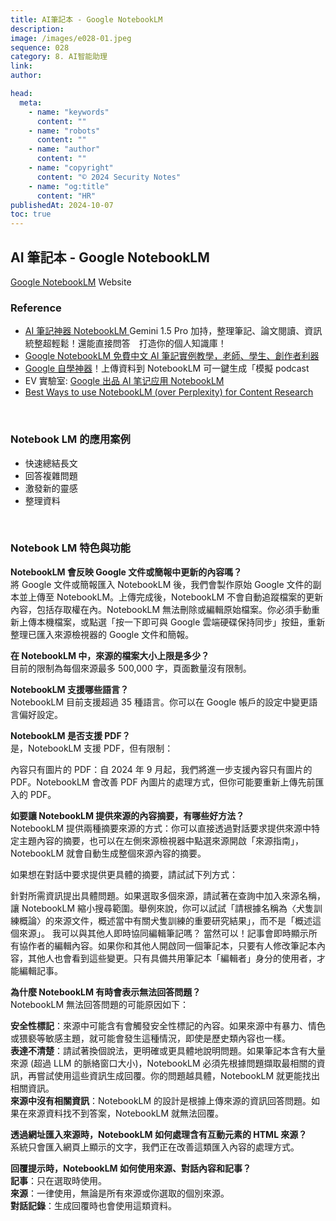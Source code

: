 ```yaml
---
title: AI筆記本 - Google NotebookLM
description:
image: /images/e028-01.jpeg
sequence: 028
category: 8. AI智能助理
link:
author:

head:
  meta:
    - name: "keywords"
      content: ""
    - name: "robots"
      content: ""
    - name: "author"
      content: ""
    - name: "copyright"
      content: "© 2024 Security Notes"
    - name: "og:title"
      content: "HR"
publishedAt: 2024-10-07
toc: true
---
```


## AI 筆記本 - Google NotebookLM

<a href="https://notebooklm.google.com/">Google NotebookLM</a> Website

### Reference

- <a href="https://www.youtube.com/watch?v=1jdo3xemlSs">AI 筆記神器 NotebookLM </a> Gemini 1.5 Pro 加持，整理筆記、論文閱讀、資訊統整超輕鬆！還能直接問答　打造你的個人知識庫！
- <a href="https://www.playpcesor.com/2024/06/google-notebooklm-ai.html">Google NotebookLM 免費中文 AI 筆記實例教學，老師、學生、創作者利器</a>
- <a href="https://www.bnext.com.tw/article/80532/google-notebooklm-audio-overview">Google 自學神器</a>！上傳資料到 NotebookLM 可一鍵生成「模擬 podcast
- EV 實驗室: <a href="https://www.youtube.com/watch?v=YKN-2CQ2N5g">Google 出品 AI 笔记应用 NotebookLM</a>
- <a href="https://www.youtube.com/watch?v=YmVZkl6KVUs">Best Ways to use NotebookLM (over Perplexity) for Content Research</a>

<br>

### Notebook LM 的應用案例

- 快速總結長文
- 回答複雜問題
- 激發新的靈感
- 整理資料

<br>

### Notebook LM 特色與功能

**NotebookLM 會反映 Google 文件或簡報中更新的內容嗎？**  
將 Google 文件或簡報匯入 NotebookLM 後，我們會製作原始 Google 文件的副本並上傳至 NotebookLM。上傳完成後，NotebookLM 不會自動追蹤檔案的更新內容，包括存取權在內。NotebookLM 無法刪除或編輯原始檔案。你必須手動重新上傳本機檔案，或點選「按一下即可與 Google 雲端硬碟保持同步」按鈕，重新整理已匯入來源檢視器的 Google 文件和簡報。

**在 NotebookLM 中，來源的檔案大小上限是多少？**  
目前的限制為每個來源最多 500,000 字，頁面數量沒有限制。

**NotebookLM 支援哪些語言？**  
NotebookLM 目前支援超過 35 種語言。你可以在 Google 帳戶的設定中變更語言偏好設定。

**NotebookLM 是否支援 PDF？**  
是，NotebookLM 支援 PDF，但有限制：

內容只有圖片的 PDF：自 2024 年 9 月起，我們將進一步支援內容只有圖片的 PDF。NotebookLM 會改善 PDF 內圖片的處理方式，但你可能要重新上傳先前匯入的 PDF。

**如要讓 NotebookLM 提供來源的內容摘要，有哪些好方法？**  
NotebookLM 提供兩種摘要來源的方式：你可以直接透過對話要求提供來源中特定主題內容的摘要，也可以在左側來源檢視器中點選來源開啟「來源指南」，NotebookLM 就會自動生成整個來源內容的摘要。

如果想在對話中要求提供更具體的摘要，請試試下列方式：

針對所需資訊提出具體問題。如果選取多個來源，請試著在查詢中加入來源名稱，讓 NotebookLM 縮小搜尋範圍。舉例來說，你可以試試「請根據名稱為〈犬隻訓練概論〉的來源文件，概述當中有關犬隻訓練的重要研究結果」，而不是「概述這個來源」。
我可以與其他人即時協同編輯筆記嗎？
當然可以！記事會即時顯示所有協作者的編輯內容。如果你和其他人開啟同一個筆記本，只要有人修改筆記本內容，其他人也會看到這些變更。只有具備共用筆記本「編輯者」身分的使用者，才能編輯記事。

**為什麼 NotebookLM 有時會表示無法回答問題？**  
NotebookLM 無法回答問題的可能原因如下：

**安全性標記**：來源中可能含有會觸發安全性標記的內容。如果來源中有暴力、情色或猥褻等敏感主題，就可能會發生這種情況，即使是歷史類內容也一樣。  
**表達不清楚**：請試著換個說法，更明確或更具體地說明問題。如果筆記本含有大量來源 (超過 LLM 的脈絡窗口大小)，NotebookLM 必須先根據問題擷取最相關的資訊，再嘗試使用這些資訊生成回覆。你的問題越具體，NotebookLM 就更能找出相關資訊。  
**來源中沒有相關資訊**：NotebookLM 的設計是根據上傳來源的資訊回答問題。如果在來源資料找不到答案，NotebookLM 就無法回覆。

**透過網址匯入來源時，NotebookLM 如何處理含有互動元素的 HTML 來源？**  
系統只會匯入網頁上顯示的文字，我們正在改善這類匯入內容的處理方式。

**回覆提示時，NotebookLM 如何使用來源、對話內容和記事？**  
**記事**：只在選取時使用。  
**來源**：一律使用，無論是所有來源或你選取的個別來源。  
**對話記錄**：生成回覆時也會使用這類資料。
